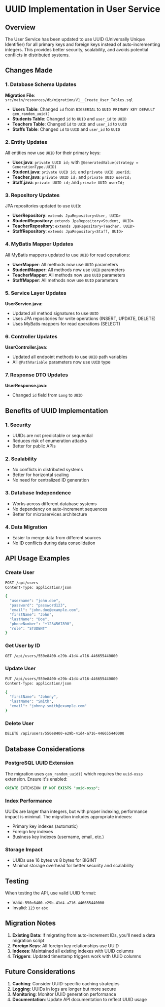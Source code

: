 # UUID Implementation in User Service

## Overview

The User Service has been updated to use UUID (Universally Unique Identifier) for all primary keys and foreign keys instead of auto-incrementing integers. This provides better security, scalability, and avoids potential conflicts in distributed systems.

## Changes Made

### 1. Database Schema Updates

**Migration File**: `src/main/resources/db/migration/V1__Create_User_Tables.sql`

- **Users Table**: Changed `id` from `BIGSERIAL` to `UUID PRIMARY KEY DEFAULT gen_random_uuid()`
- **Students Table**: Changed `id` to `UUID` and `user_id` to `UUID`
- **Teachers Table**: Changed `id` to `UUID` and `user_id` to `UUID`
- **Staffs Table**: Changed `id` to `UUID` and `user_id` to `UUID`

### 2. Entity Updates

All entities now use `UUID` for their primary keys:

- **User.java**: `private UUID id;` with `@GeneratedValue(strategy = GenerationType.UUID)`
- **Student.java**: `private UUID id;` and `private UUID userId;`
- **Teacher.java**: `private UUID id;` and `private UUID userId;`
- **Staff.java**: `private UUID id;` and `private UUID userId;`

### 3. Repository Updates

JPA repositories updated to use `UUID`:

- **UserRepository**: `extends JpaRepository<User, UUID>`
- **StudentRepository**: `extends JpaRepository<Student, UUID>`
- **TeacherRepository**: `extends JpaRepository<Teacher, UUID>`
- **StaffRepository**: `extends JpaRepository<Staff, UUID>`

### 4. MyBatis Mapper Updates

All MyBatis mappers updated to use `UUID` for read operations:

- **UserMapper**: All methods now use `UUID` parameters
- **StudentMapper**: All methods now use `UUID` parameters
- **TeacherMapper**: All methods now use `UUID` parameters
- **StaffMapper**: All methods now use `UUID` parameters

### 5. Service Layer Updates

**UserService.java**:
- Updated all method signatures to use `UUID`
- Uses JPA repositories for write operations (INSERT, UPDATE, DELETE)
- Uses MyBatis mappers for read operations (SELECT)

### 6. Controller Updates

**UserController.java**:
- Updated all endpoint methods to use `UUID` path variables
- All `@PathVariable` parameters now use `UUID` type

### 7. Response DTO Updates

**UserResponse.java**:
- Changed `id` field from `Long` to `UUID`

## Benefits of UUID Implementation

### 1. Security
- UUIDs are not predictable or sequential
- Reduces risk of enumeration attacks
- Better for public APIs

### 2. Scalability
- No conflicts in distributed systems
- Better for horizontal scaling
- No need for centralized ID generation

### 3. Database Independence
- Works across different database systems
- No dependency on auto-increment sequences
- Better for microservices architecture

### 4. Data Migration
- Easier to merge data from different sources
- No ID conflicts during data consolidation

## API Usage Examples

### Create User
```bash
POST /api/users
Content-Type: application/json

{
  "username": "john.doe",
  "password": "password123",
  "email": "john.doe@example.com",
  "firstName": "John",
  "lastName": "Doe",
  "phoneNumber": "+1234567890",
  "role": "STUDENT"
}
```

### Get User by ID
```bash
GET /api/users/550e8400-e29b-41d4-a716-446655440000
```

### Update User
```bash
PUT /api/users/550e8400-e29b-41d4-a716-446655440000
Content-Type: application/json

{
  "firstName": "Johnny",
  "lastName": "Smith",
  "email": "johnny.smith@example.com"
}
```

### Delete User
```bash
DELETE /api/users/550e8400-e29b-41d4-a716-446655440000
```

## Database Considerations

### PostgreSQL UUID Extension
The migration uses `gen_random_uuid()` which requires the `uuid-ossp` extension. Ensure it's enabled:

```sql
CREATE EXTENSION IF NOT EXISTS "uuid-ossp";
```

### Index Performance
UUIDs are larger than integers, but with proper indexing, performance impact is minimal. The migration includes appropriate indexes:

- Primary key indexes (automatic)
- Foreign key indexes
- Business key indexes (username, email, etc.)

### Storage Impact
- UUIDs use 16 bytes vs 8 bytes for BIGINT
- Minimal storage overhead for better security and scalability

## Testing

When testing the API, use valid UUID format:
- Valid: `550e8400-e29b-41d4-a716-446655440000`
- Invalid: `123` or `abc`

## Migration Notes

1. **Existing Data**: If migrating from auto-increment IDs, you'll need a data migration script
2. **Foreign Keys**: All foreign key relationships use UUID
3. **Indexes**: Maintained all existing indexes with UUID columns
4. **Triggers**: Updated timestamp triggers work with UUID columns

## Future Considerations

1. **Caching**: Consider UUID-specific caching strategies
2. **Logging**: UUIDs in logs are longer but more secure
3. **Monitoring**: Monitor UUID generation performance
4. **Documentation**: Update API documentation to reflect UUID usage 